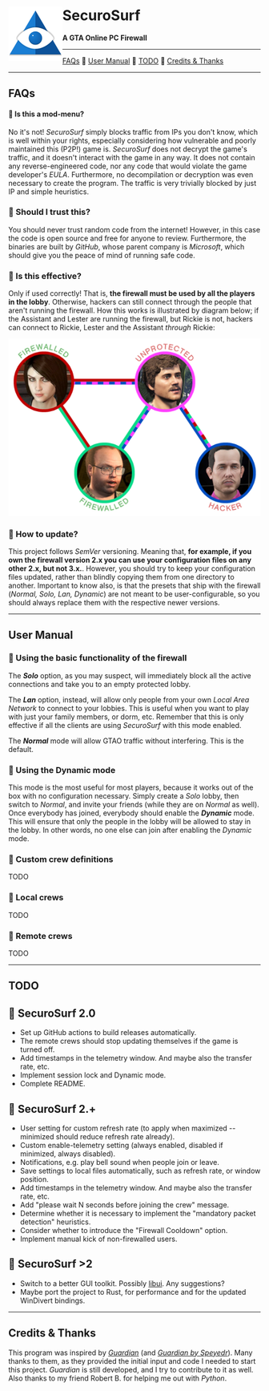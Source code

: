<h1>
    <img src="md_images/logo.png" align="left" height="108">
    SecuroSurf
</h1>

<p><b>A GTA Online PC Firewall</b></p>

------------------------------------------------------------------------------------------------------------------------


[FAQs](README.md#faqs) 🔹
[User Manual](README.md#user-manual) 🔹
[TODO](README.md#todo) 🔹
[Credits & Thanks](README.md#todo)

------------------------------------------------------------------------------------------------------------------------

## FAQs

#### 🔹 Is this a mod-menu?

No it's not! _SecuroSurf_ simply blocks traffic from IPs you don't know, which is well within your rights, especially
considering how vulnerable and poorly maintained this (P2P!) game is. _SecuroSurf_ does not decrypt the game's traffic,
and it doesn't interact with the game in any way. It does not contain any reverse-engineered code, nor any code that
would violate the game developer's _EULA_. Furthermore, no decompilation or decryption was even necessary to create the
program. The traffic is very trivially blocked by just IP and simple heuristics. 

### 🔹 Should I trust this?

You should never trust random code from the internet! However, in this case the code is open source and free for anyone
to review. Furthermore, the binaries are built by _GitHub_, whose parent company is _Microsoft_, which should give you
the peace of mind of running safe code.

### 🔹 Is this effective?

Only if used correctly! That is, **the firewall must be used by all the players in the lobby**. Otherwise, hackers can
still connect through the people that aren't running the firewall. How this works is illustrated by diagram below; if
the Assistant and Lester are running the firewall, but Rickie is not, hackers can connect to Rickie, Lester and the
Assistant _through_ Rickie:  

<p align="center"><img src="md_images/tunneling_diagram.png" alt="Tunneling Diagram"></p>

### 🔹 How to update?

This project follows _SemVer_ versioning. Meaning that, **for example, if you own the firewall version 2.x you can
use your configuration files on any other 2.x, but not 3.x.**. However, you should try to keep your configuration files
updated, rather than blindly copying them from one directory to another. Important to know also, is that the presets
that ship with the firewall (_Normal, Solo, Lan, Dynamic_) are not meant to be user-configurable, so you should always
replace them with the respective newer versions.

------------------------------------------------------------------------------------------------------------------------

## User Manual

### 🔹 Using the basic functionality of the firewall

The ___Solo___ option, as you may suspect, will immediately block all the active connections and take you to an empty
protected lobby.

The ___Lan___ option, instead, will allow only people from your own _Local Area Network_ to connect to your lobbies.
This is useful when you want to play with just your family members, or dorm, etc. Remember that this is only effective
if all the clients are using _SecuroSurf_ with this mode enabled.

The ___Normal___ mode will allow GTAO traffic without interfering. This is the default.

### 🔹 Using the Dynamic mode

This mode is the most useful for most players, because it works out of the box with no configuration necessary. Simply
create a _Solo_ lobby, then switch to _Normal_, and invite your friends (while they are on _Normal_ as well). Once
everybody has joined, everybody should enable the ___Dynamic___ mode. This will ensure that only the people in the lobby
will be allowed to stay in the lobby. In other words, no one else can join after enabling the _Dynamic_ mode.

### 🔹 Custom crew definitions

TODO

### 🔹 Local crews

TODO

### 🔹 Remote crews

TODO

------------------------------------------------------------------------------------------------------------------------

## TODO

## 🔹 SecuroSurf 2.0

- Set up GitHub actions to build releases automatically.
- The remote crews should stop updating themselves if the game is turned off.
- Add timestamps in the telemetry window. And maybe also the transfer rate, etc.
- Implement session lock and Dynamic mode.
- Complete README.

## 🔹 SecuroSurf 2.+

- User setting for custom refresh rate (to apply when maximized -- minimized should reduce refresh rate already).
- Custom enable-telemetry setting (always enabled, disabled if minimized, always disabled).
- Notifications, e.g. play bell sound when people join or leave.
- Save settings to local files automatically, such as refresh rate, or window position.
- Add timestamps in the telemetry window. And maybe also the transfer rate, etc.
- Add "please wait N seconds before joining the crew" message.
- Determine whether it is necessary to implement the "mandatory packet detection" heuristics.
- Consider whether to introduce the "Firewall Cooldown" option.
- Implement manual kick of non-firewalled users. 

## 🔹 SecuroSurf >2

- Switch to a better GUI toolkit. Possibly [libui](https://github.com/libui-ng/libui-ng). Any suggestions?
- Maybe port the project to Rust, for performance and for the updated WinDivert bindings.

------------------------------------------------------------------------------------------------------------------------

## Credits & Thanks

This program was inspired by [_Guardian_](https://gitlab.com/digitalarc/guardian) (and [_Guardian by
Speyedr_](https://gitlab.com/Speyedr/guardian-fastload-fix)). Many thanks to them, as they provided the initial input
and code I needed to start this project. _Guardian_ is still developed, and I try to contribute to it as well. Also
thanks to my friend Robert B. for helping me out with _Python_. 
